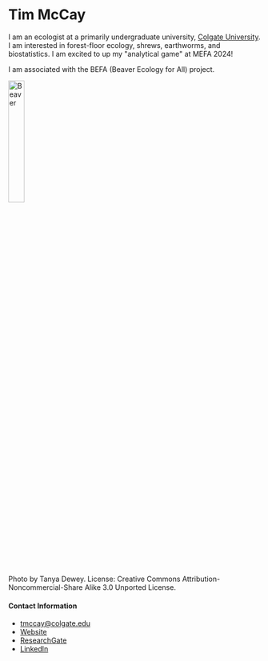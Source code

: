 # Tim McCay

I am an ecologist at a primarily undergraduate university, [Colgate University](www.colgate.ed). I am interested in forest-floor ecology, shrews, earthworms, and biostatistics. I am excited to up my "analytical game" at MEFA 2024!

I am associated with the BEFA (Beaver Ecology for All) project.

<img 
  src="https://animaldiversity.org/collections/contributors/tanya_dewey/beaver1/large.jpg"
  alt="Beaver" 
  width="25%">

Photo by Tanya Dewey. License: Creative Commons Attribution-Noncommercial-Share Alike 3.0 Unported License. 

#### Contact Information
* tmccay@colgate.edu
* [Website](https://www.colgate.edu/about/directory/tmccay)
* [ResearchGate](https://www.researchgate.net/profile/Timothy-Mccay-2)
* [LinkedIn](https://www.linkedin.com/in/tmccay/)
